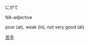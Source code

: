 にがて

NA-adjective

poor (at), weak (in), not very good (at)


[苦](Kanji/kanji-dict/苦.md)[手](Kanji/kanji-dict/手.md)